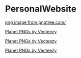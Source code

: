 # PersonalWebsite

<a href='https://pngtree.com/freepng/vector-document-icon_3996259.html'>png image from pngtree.com/</a>

<a href="https://www.vecteezy.com/free-png/planet">Planet PNGs by Vecteezy</a>

<a href="https://www.vecteezy.com/free-png/planet">Planet PNGs by Vecteezy</a>

<a href="https://www.vecteezy.com/free-png/planet">Planet PNGs by Vecteezy</a>